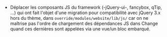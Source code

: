 * Déplacer les composants JS du framework (-jQuery-ui-, fancybox, qTip, ...) qui ont fait l'objet d'une migration pour compatibilité avec jQuery 3.x hors du thème, dans `override/modules/website/lib/js/` car on ne maîtrise pas l'ordre de chargement des dépendances JS dans Change quand ces dernières sont appelées via une vue/un bloc embarqué.
